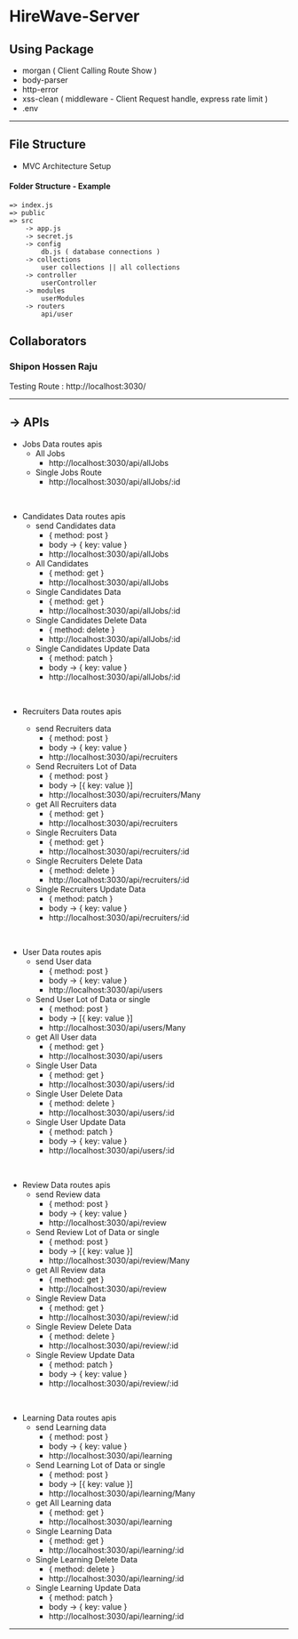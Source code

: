 # HireWave-Server

## Using Package

- morgan ( Client Calling Route Show )
- body-parser
- http-error
- xss-clean ( middleware - Client Request handle, express rate limit )
- .env

<hr>

## File Structure

- MVC Architecture Setup

#### Folder Structure - Example

    => index.js
    => public
    => src
        -> app.js
        -> secret.js
        -> config
            db.js ( database connections )
        -> collections
            user collections || all collections
        -> controller
            userController
        -> modules
            userModules
        -> routers
            api/user

## Collaborators

### Shipon Hossen Raju

<article>
<p>Testing Route :
<a> http://localhost:3030/ </a>
 </p>
</article>

<hr>
  
## -> APIs
  - Jobs Data routes apis
      - All Jobs 
          - http://localhost:3030/api/allJobs
      - Single Jobs Route 
          - http://localhost:3030/api/allJobs/:id

<br>

- Candidates Data routes apis
  - send Candidates data
    - { method: post }
    - body -> { key: value }
    - http://localhost:3030/api/allJobs
  - All Candidates
    - { method: get }
    - http://localhost:3030/api/allJobs
  - Single Candidates Data
    - { method: get }
    - http://localhost:3030/api/allJobs/:id
  - Single Candidates Delete Data
    - { method: delete }
    - http://localhost:3030/api/allJobs/:id
  - Single Candidates Update Data
    - { method: patch }
    - body -> { key: value }
    - http://localhost:3030/api/allJobs/:id

<br>

- Recruiters Data routes apis

  - send Recruiters data
    - { method: post }
    - body -> { key: value }
    - http://localhost:3030/api/recruiters
  - Send Recruiters Lot of Data
    - { method: post }
    - body -> [{ key: value }]
    - http://localhost:3030/api/recruiters/Many
  - get All Recruiters data
    - { method: get }
    - http://localhost:3030/api/recruiters
  - Single Recruiters Data
    - { method: get }
    - http://localhost:3030/api/recruiters/:id
  - Single Recruiters Delete Data
    - { method: delete }
    - http://localhost:3030/api/recruiters/:id
  - Single Recruiters Update Data
    - { method: patch }
    - body -> { key: value }
    - http://localhost:3030/api/recruiters/:id

<br>

- User Data routes apis
  - send User data
    - { method: post }
    - body -> { key: value }
    - http://localhost:3030/api/users
  - Send User Lot of Data or single
    - { method: post }
    - body -> [{ key: value }]
    - http://localhost:3030/api/users/Many
  - get All User data
    - { method: get }
    - http://localhost:3030/api/users
  - Single User Data
    - { method: get }
    - http://localhost:3030/api/users/:id
  - Single User Delete Data
    - { method: delete }
    - http://localhost:3030/api/users/:id
  - Single User Update Data
    - { method: patch }
    - body -> { key: value }
    - http://localhost:3030/api/users/:id

<br>

- Review Data routes apis
  - send Review data
    - { method: post }
    - body -> { key: value }
    - http://localhost:3030/api/review
  - Send Review Lot of Data or single
    - { method: post }
    - body -> [{ key: value }]
    - http://localhost:3030/api/review/Many
  - get All Review data
    - { method: get }
    - http://localhost:3030/api/review
  - Single Review Data
    - { method: get }
    - http://localhost:3030/api/review/:id
  - Single Review Delete Data
    - { method: delete }
    - http://localhost:3030/api/review/:id
  - Single Review Update Data
    - { method: patch }
    - body -> { key: value }
    - http://localhost:3030/api/review/:id

<br>

- Learning Data routes apis
  - send Learning data
    - { method: post }
    - body -> { key: value }
    - http://localhost:3030/api/learning
  - Send Learning Lot of Data or single
    - { method: post }
    - body -> [{ key: value }]
    - http://localhost:3030/api/learning/Many
  - get All Learning data
    - { method: get }
    - http://localhost:3030/api/learning
  - Single Learning Data
    - { method: get }
    - http://localhost:3030/api/learning/:id
  - Single Learning Delete Data
    - { method: delete }
    - http://localhost:3030/api/learning/:id
  - Single Learning Update Data
    - { method: patch }
    - body -> { key: value }
    - http://localhost:3030/api/learning/:id

 <hr>
